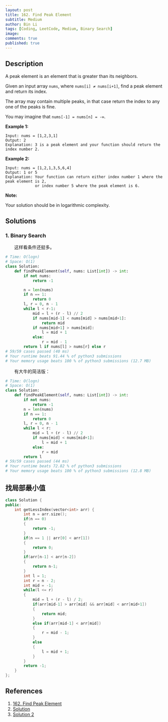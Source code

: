 ```yaml
---
layout: post
title: 162. Find Peak Element
subtitle: Medium
author: Bin Li
tags: [Coding, LeetCode, Medium, Binary Search]
image: 
comments: true
published: true
---
```


## Description

A peak element is an element that is greater than its neighbors.

Given an input array `nums`, where `nums[i] ≠ nums[i+1]`, find a peak element and return its index.

The array may contain multiple peaks, in that case return the index to any one of the peaks is fine.

You may imagine that `nums[-1] = nums[n] = -∞`.

**Example 1:**

```
Input: nums = [1,2,3,1]
Output: 2
Explanation: 3 is a peak element and your function should return the index number 2.
```

**Example 2:**

```
Input: nums = [1,2,1,3,5,6,4]
Output: 1 or 5 
Explanation: Your function can return either index number 1 where the peak element is 2, 
             or index number 5 where the peak element is 6.
```

**Note:**

Your solution should be in logarithmic complexity.


## Solutions
### 1. Binary Search
　　这样看条件还挺多。
```python
# Time: O(logn)
# Space: O(1)
class Solution:
    def findPeakElement(self, nums: List[int]) -> int:
        if not nums:
            return -1

        n = len(nums)
        if n == 1:
            return 0
        l, r = 0, n - 1
        while l < r-1:
            mid = l + (r - l) // 2
            if nums[mid-1] < nums[mid] > nums[mid+1]:
                return mid
            if nums[mid+1] > nums[mid]:
                l = mid + 1
            else:
                r = mid - 1
        return l if nums[l] > nums[r] else r
# 59/59 cases passed (40 ms)
# Your runtime beats 91.44 % of python3 submissions
# Your memory usage beats 100 % of python3 submissions (12.7 MB)
```

　　有大牛的简洁版：


```python
# Time: O(logn)
# Space: O(1)
class Solution:
    def findPeakElement(self, nums: List[int]) -> int:
        if not nums:
            return -1
        n = len(nums)
        if n == 1:
            return 0
        l, r = 0, n - 1
        while l < r:
            mid = l + (r - l) // 2
            if nums[mid] < nums[mid+1]:
                l = mid + 1
            else:
                r = mid
        return l
# 59/59 cases passed (44 ms)
# Your runtime beats 72.82 % of python3 submissions
# Your memory usage beats 100 % of python3 submissions (12.8 MB)
```

## 找局部最小值

```c++
class Solution {
public:
    int getLessIndex(vector<int> arr) {
        int n = arr.size();
        if(n == 0)
        {
            return -1;
        }
        if(n == 1 || arr[0] < arr[1])
        {
            return 0;
        }
        if(arr[n-1] < arr[n-2])
        {
            return n-1;
        }
        int l = 1;
        int r = n - 2;
        int mid = -1;
        while(l <= r)
        {
            mid = l + (r - l) / 2;
            if(arr[mid-1] > arr[mid] && arr[mid] < arr[mid+1])
            {
                return mid;
            }
            else if(arr[mid-1] < arr[mid])
            {
                r = mid - 1;
            }
            else
            {
                l = mid + 1;
            }
        }
        return -1;
    }
};
```
## References
1. [162. Find Peak Element](https://leetcode.com/problems/find-peak-element/)
2. [Solution](https://leetcode.com/problems/find-peak-element/discuss/50259/My-clean-and-readable-python-solution)
3. [Solution 2](https://leetcode.com/problems/find-peak-element/discuss/50232/Find-the-maximum-by-binary-search-(recursion-and-iteration))
